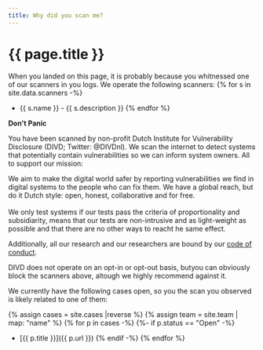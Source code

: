 ```yaml
---
title: Why did you scan me?
---
```

{{ page.title }}
===========

When you landed on this page, it is probably because you whitnessed one of our scanners in you logs. We operate the following scanners:
{% for s in site.data.scanners -%}
* {{ s.name }} - {{ s.description }}
{% endfor %}

**Don't Panic**

You have been scanned by non-profit Dutch Institute for Vulnerability Disclosure (DIVD; Twitter: @DIVDnl). We scan the internet to detect systems that potentially contain vulnerabilities so we can inform system owners. All to support our mission:

<div class="center">
We aim to make the digital world safer by reporting vulnerabilities we find in digital systems to the people who can fix them. We have a global reach, but do it Dutch style: open, honest, collaborative and for free.
</div>

<br>
We only test systems if our tests pass the criteria of proportionality and subsidiarity, means that our tests are non-intrusive and as light-weight as possible and that there are no other ways to reacht he same effect.

Additionally, all our research and our researchers are bound by our [code of conduct](https://www.divd.nl/code/).

DIVD does not operate on an opt-in or opt-out basis, butyou can obviously block the scanners above, altough we highly recommend against it.

We currently have the following cases open, so you the scan you observed is likely related to one of them:

{% assign cases = site.cases |reverse %}
{% assign team = site.team | map: "name" %}
{% for p in cases -%}
{%- if p.status == "Open" -%}
* [{{ p.title }}]({{ p.url }})
{% endif -%}
{% endfor %}

